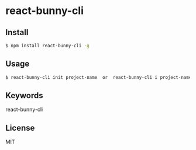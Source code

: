 # react-bunny-cli

## Install

```sh
$ npm install react-bunny-cli -g
```

## Usage

```sh
$ react-bunny-cli init project-name  or  react-bunny-cli i project-name
```

## Keywords

react-bunny-cli

## License

MIT
